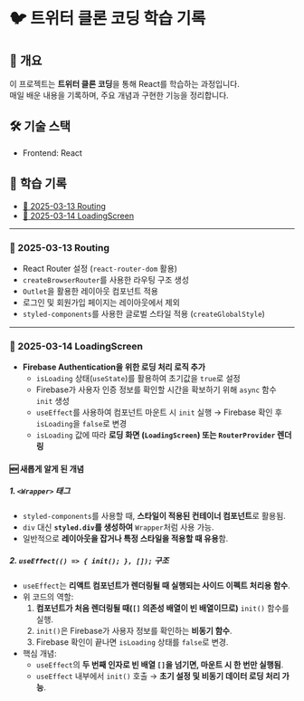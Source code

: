 # 🐦 트위터 클론 코딩 학습 기록  

## 📌 개요  
이 프로젝트는 **트위터 클론 코딩**을 통해 React를 학습하는 과정입니다.  
매일 배운 내용을 기록하며, 주요 개념과 구현한 기능을 정리합니다.  

## 🛠️ 기술 스택  
- Frontend: React  

## 📆 학습 기록  
- [📅 2025-03-13 Routing](#2025-03-13--routing)  
- [📅 2025-03-14 LoadingScreen](#2025-03-14--loadingscreen)  

---

### 📅 2025-03-13  Routing  
- React Router 설정 (`react-router-dom` 활용)  
- `createBrowserRouter`를 사용한 라우팅 구조 생성  
- `Outlet`을 활용한 레이아웃 컴포넌트 적용  
- 로그인 및 회원가입 페이지는 레이아웃에서 제외  
- `styled-components`를 사용한 글로벌 스타일 적용 (`createGlobalStyle`)  

---

### 📅 2025-03-14  LoadingScreen  
- **Firebase Authentication을 위한 로딩 처리 로직 추가**  
  - `isLoading` 상태(`useState`)를 활용하여 초기값을 `true`로 설정  
  - Firebase가 사용자 인증 정보를 확인할 시간을 확보하기 위해 `async` 함수 `init` 생성  
  - `useEffect`를 사용하여 컴포넌트 마운트 시 `init` 실행 → Firebase 확인 후 `isLoading`을 `false`로 변경  
  - `isLoading` 값에 따라 **로딩 화면 (`LoadingScreen`) 또는 `RouterProvider` 렌더링**  

#### 🆕 새롭게 알게 된 개념  

##### 1. `<Wrapper>` 태그  
- `styled-components`를 사용할 때, **스타일이 적용된 컨테이너 컴포넌트**로 활용됨.  
- `div` 대신 **`styled.div`를 생성하여** `Wrapper`처럼 사용 가능.  
- 일반적으로 **레이아웃을 잡거나 특정 스타일을 적용할 때 유용**함.  

##### 2. `useEffect(() => { init(); }, []);` 구조  
- `useEffect`는 **리액트 컴포넌트가 렌더링될 때 실행되는 사이드 이펙트 처리용 함수**.  
- 위 코드의 역할:  
  1. **컴포넌트가 처음 렌더링될 때(`[]` 의존성 배열이 빈 배열이므로)** `init()` 함수를 실행.  
  2. `init()`은 Firebase가 사용자 정보를 확인하는 **비동기 함수**.  
  3. Firebase 확인이 끝나면 `isLoading` 상태를 `false`로 변경.  
- 핵심 개념:  
  - `useEffect`의 **두 번째 인자로 빈 배열 `[]`을 넘기면, 마운트 시 한 번만 실행됨**.  
  - `useEffect` 내부에서 `init()` 호출 → **초기 설정 및 비동기 데이터 로딩 처리 가능**.  
